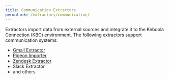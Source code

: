 ```yaml
---
title: Communication Extractors
permalink: /extractors/communication/
---
```


Extractors import data from external sources and integrate it to the Keboola Connection (KBC) environment.
The following extractors support communication systems: 

- [Gmail Extractor](/extractors/communication/gmail/) 
- [Pigeon Importer](/extractors/communication/pigeon/) 
- [Zendesk Extractor](/extractors/communication/zendesk/) 
- Slack Extractor 
- and others




